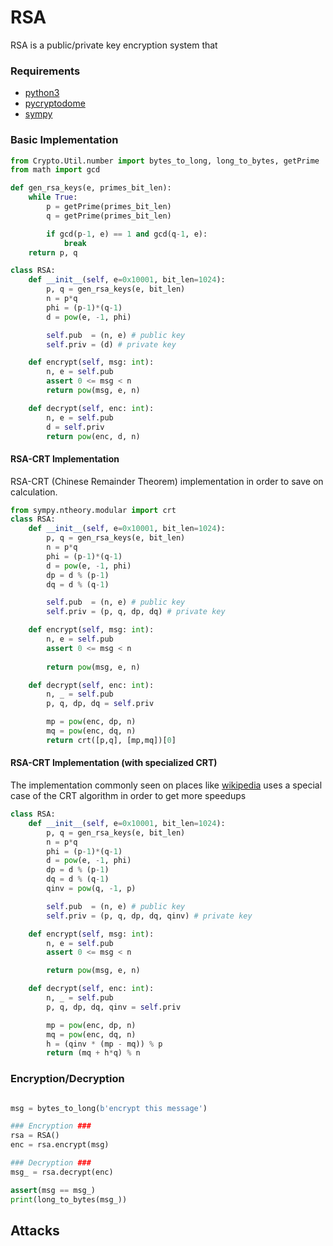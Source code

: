 # RSA 

RSA is a public/private key encryption system that 

### Requirements

- [python3](https://www.python.org)
- [pycryptodome](https://www.pycryptodome.org/)
- [sympy](https://www.sympy.org)

### Basic Implementation

```python
from Crypto.Util.number import bytes_to_long, long_to_bytes, getPrime
from math import gcd

def gen_rsa_keys(e, primes_bit_len):
    while True:
        p = getPrime(primes_bit_len)
        q = getPrime(primes_bit_len)

        if gcd(p-1, e) == 1 and gcd(q-1, e):
            break
    return p, q

class RSA:
    def __init__(self, e=0x10001, bit_len=1024):
        p, q = gen_rsa_keys(e, bit_len)
        n = p*q
        phi = (p-1)*(q-1)
        d = pow(e, -1, phi)

        self.pub  = (n, e) # public key
        self.priv = (d) # private key

    def encrypt(self, msg: int):
        n, e = self.pub
        assert 0 <= msg < n
        return pow(msg, e, n)

    def decrypt(self, enc: int):
        n, e = self.pub
        d = self.priv
        return pow(enc, d, n)
```

#### RSA-CRT Implementation

RSA-CRT (Chinese Remainder Theorem) implementation in order to save on calculation.

```python
from sympy.ntheory.modular import crt
class RSA:
    def __init__(self, e=0x10001, bit_len=1024):
        p, q = gen_rsa_keys(e, bit_len)
        n = p*q
        phi = (p-1)*(q-1)
        d = pow(e, -1, phi)
        dp = d % (p-1)
        dq = d % (q-1)

        self.pub  = (n, e) # public key
        self.priv = (p, q, dp, dq) # private key

    def encrypt(self, msg: int):
        n, e = self.pub
        assert 0 <= msg < n
	
        return pow(msg, e, n)

    def decrypt(self, enc: int):
        n, _ = self.pub
        p, q, dp, dq = self.priv

        mp = pow(enc, dp, n)
        mq = pow(enc, dq, n)
        return crt([p,q], [mp,mq])[0]
```

#### RSA-CRT Implementation (with specialized CRT)

The implementation commonly seen on places like [wikipedia](https://en.wikipedia.org/wiki/RSA_(cryptosystem)#Using_the_Chinese_remainder_algorithm) uses a special case of the CRT algorithm in order to get more speedups

```python
class RSA:
    def __init__(self, e=0x10001, bit_len=1024):
        p, q = gen_rsa_keys(e, bit_len)
        n = p*q
        phi = (p-1)*(q-1)
        d = pow(e, -1, phi)
        dp = d % (p-1)
        dq = d % (q-1)
        qinv = pow(q, -1, p)

        self.pub  = (n, e) # public key
        self.priv = (p, q, dp, dq, qinv) # private key

    def encrypt(self, msg: int):
        n, e = self.pub
        assert 0 <= msg < n

        return pow(msg, e, n)

    def decrypt(self, enc: int):
        n, _ = self.pub
        p, q, dp, dq, qinv = self.priv

        mp = pow(enc, dp, n)
        mq = pow(enc, dq, n)
        h = (qinv * (mp - mq)) % p
        return (mq + h*q) % n
```



### Encryption/Decryption

```python

msg = bytes_to_long(b'encrypt this message')

### Encryption ###
rsa = RSA()
enc = rsa.encrypt(msg)

### Decryption ###
msg_ = rsa.decrypt(enc)

assert(msg == msg_)
print(long_to_bytes(msg_))
```

## Attacks

